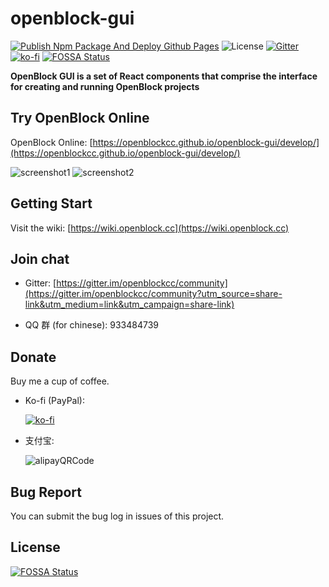 # openblock-gui

[![Publish Npm Package And Deploy Github Pages](https://github.com/openblockcc/openblock-gui/actions/workflows/publish-npm-package-and-deploy-gh-pages.yml/badge.svg)](https://github.com/openblockcc/openblock-gui/actions/workflows/publish-npm-package-and-deploy-gh-pages.yml) 
![License](https://img.shields.io/github/license/openblockcc/openblock-gui) 
[![Gitter](https://badges.gitter.im/openblockcc/community.svg)](https://gitter.im/openblockcc/community?utm_source=badge&utm_medium=badge&utm_campaign=pr-badge) 
[![ko-fi](https://img.shields.io/badge/donate-sponsors-ea4aaa.svg?logo=ko-fi)](https://ko-fi.com/X8X66DATO) 
[![FOSSA Status](https://app.fossa.com/api/projects/git%2Bgithub.com%2Fopenblockcc%2Fopenblock-gui.svg?type=shield)](https://app.fossa.com/projects/git%2Bgithub.com%2Fopenblockcc%2Fopenblock-gui?ref=badge_shield)

**OpenBlock GUI is a set of React components that comprise the interface for creating and running OpenBlock projects**

## Try OpenBlock Online

OpenBlock Online: [https://openblockcc.github.io/openblock-gui/develop/](https://openblockcc.github.io/openblock-gui/develop/)

![screenshot1](./docs/screenshot1.png)
![screenshot2](./docs/screenshot2.png)

## Getting Start

Visit the wiki: [https://wiki.openblock.cc](https://wiki.openblock.cc)

## Join chat

- Gitter: [https://gitter.im/openblockcc/community](https://gitter.im/openblockcc/community?utm_source=share-link&utm_medium=link&utm_campaign=share-link)

- QQ 群 (for chinese): 933484739

## Donate

Buy me a cup of coffee.

- Ko-fi (PayPal):

    [![ko-fi](https://ko-fi.com/img/githubbutton_sm.svg)](https://ko-fi.com/X8X66DATO)

- 支付宝:

    ![alipayQRCode](./docs/alipayQRCode.png)

## Bug Report

You can submit the bug log in issues of this project.


## License
[![FOSSA Status](https://app.fossa.com/api/projects/git%2Bgithub.com%2Fopenblockcc%2Fopenblock-gui.svg?type=large)](https://app.fossa.com/projects/git%2Bgithub.com%2Fopenblockcc%2Fopenblock-gui?ref=badge_large)